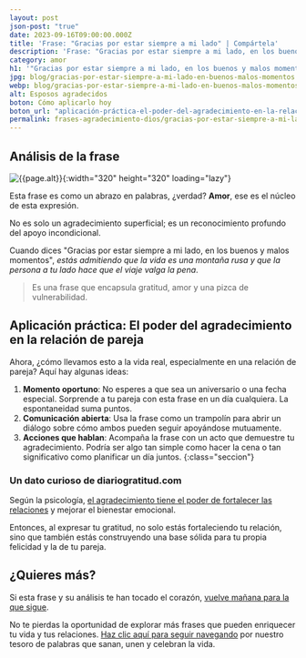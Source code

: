 ```yaml
---
layout: post
json-post: "true"
date: 2023-09-16T09:00:00.000Z
title: 'Frase: "Gracias por estar siempre a mi lado" | Compártela'
description: 'Frase: "Gracias por estar siempre a mi lado, en los buenos y malos momentos". ¡No esperes más y agradece el amor incondicional!'
category: amor
h1: '"Gracias por estar siempre a mi lado, en los buenos y malos momentos"'
jpg: blog/gracias-por-estar-siempre-a-mi-lado-en-buenos-malos-momentos.jpg
webp: blog/gracias-por-estar-siempre-a-mi-lado-en-buenos-malos-momentos.webp
alt: Esposos agradecidos
boton: Cómo aplicarlo hoy
boton_url: "aplicación-práctica-el-poder-del-agradecimiento-en-la-relación-de-pareja"
permalink: frases-agradecimiento-dios/gracias-por-estar-siempre-a-mi-lado-en-buenos-malos-momentos
---
```

## Análisis de la frase

![{{page.alt}}]({{site.baseurl}}/img/{{page.webp}}){:width="320" height="320" loading="lazy"}

Esta frase es como un abrazo en palabras, ¿verdad? **Amor**, ese es el núcleo de esta expresión.

No es solo un agradecimiento superficial; es un reconocimiento profundo del apoyo incondicional.

Cuando dices "Gracias por estar siempre a mi lado, en los buenos y malos momentos", *estás admitiendo que la vida es una montaña rusa y que la persona a tu lado hace que el viaje valga la pena*.

>Es una frase que encapsula gratitud, amor y una pizca de vulnerabilidad.

## Aplicación práctica: El poder del agradecimiento en la relación de pareja

Ahora, ¿cómo llevamos esto a la vida real, especialmente en una relación de pareja? Aquí hay algunas ideas:

1. **Momento oportuno**: No esperes a que sea un aniversario o una fecha especial. Sorprende a tu pareja con esta frase en un día cualquiera. La espontaneidad suma puntos.
2. **Comunicación abierta**: Usa la frase como un trampolín para abrir un diálogo sobre cómo ambos pueden seguir apoyándose mutuamente.
3. **Acciones que hablan**: Acompaña la frase con un acto que demuestre tu agradecimiento. Podría ser algo tan simple como hacer la cena o tan significativo como planificar un día juntos.
{:class="seccion"}

### Un dato curioso de diariogratitud.com

Según la psicología, [el agradecimiento tiene el poder de fortalecer las relaciones]({{'frases-agradecimiento-amor'|relative_url}} "Frases gratitud amor") y mejorar el bienestar emocional.

Entonces, al expresar tu gratitud, no solo estás fortaleciendo tu relación, sino que también estás construyendo una base sólida para tu propia felicidad y la de tu pareja.

## ¿Quieres más?

Si esta frase y su análisis te han tocado el corazón, [vuelve mañana para la que sigue](/).

No te pierdas la oportunidad de explorar más frases que pueden enriquecer tu vida y tus relaciones. [Haz clic aquí para seguir navegando]({{'reflexiones'|relative_url}}) por nuestro tesoro de palabras que sanan, unen y celebran la vida.
